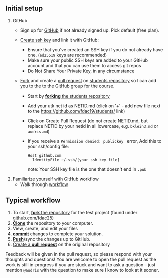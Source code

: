 ## Initial setup

1. GitHub
   * Sign up for [GitHub](https://github.com/) if not already signed
     up. Pick default (free plan).
   * [Create ssh key](https://help.github.com/articles/generating-ssh-keys/) and link it with GitHub:
     - Ensure that you've created an SSH key if you do not already have one. (`ed25519` keys are recommended)
     - Make sure your public SSH keys are added to your GitHub account and that you can use them to access git repos
     - Do Not Share Your Private Key, in any circumstance
   * [Fork](https://help.github.com/articles/fork-a-repo/) and create a [pull request](https://help.github.com/articles/using-pull-requests/) on [students repository](https://github.com/fdac25/students) so I
      can add you to the to the GitHub group for the course.
      
     - Start by [**forking** the students repository](https://github.com/fdac25/students)
     - Add your utk net id as NETID.md (click on '+' - add 
               new file next to the https://github.com/fdac19/students/ link)
     - Click on Create Pull Request (do not create NETID.md, but replace NETID by your netid in all lowercase, e.g. `bklein3.md` or `audris.md`)
    
     - If you receive a `Permission denied: publickey ` error, Add this to your ssh/config file:
       ```
       Host github.com
         IdentityFile ~/.ssh/[your ssh key file]
       ```
       note: Your SSH key file is the one that doesn't end in `.pub`
1. Familiarize yourself with GitHub workflow
   * Walk through [workflow](#workflow) 
    
## Typical workflow
1. To start, [**fork** the repository][forking] for the test project (found under [github.com/fdac25](https://github.com/fdac25))
1. [**Clone**][ref-clone] the repository to your computer.
1. View, create, and edit your files
1. [**commit**][ref-commit] changes to complete your solution.
1. [**Push**][ref-push]/sync the changes up to GitHub.
1. [Create a **pull request**][pull-request] on the original repository


Feedback will be given in the pull request, so please respond with
your thoughts and questions!  You are welcome to open the pull
request as the work is still in-progress if you are stuck and want
to ask a question – just mention `@audris` with the question to make
sure I know to look at it sooner.

<!-- Links -->
[deliberate-practice]:http://www.psy.fsu.edu/faculty/ericsson/ericsson.exp.perf.html
[pull-request]:https://help.github.com/articles/creating-a-pull-request
[create-repo]: https://help.github.com/articles/create-a-repo
[forking]: https://guides.github.com/activities/forking/
[ref-clone]: http://gitref.org/creating/#clone
[ref-commit]: http://gitref.org/basic/#commit
[ref-push]: http://gitref.org/remotes/#push
[pull-request]: https://help.github.com/articles/creating-a-pull-request
[raw]: https://raw.githubusercontent.com/education/guide/master/docs/forks.md
